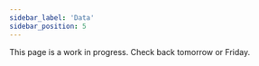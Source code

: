 ```yaml
---
sidebar_label: 'Data'
sidebar_position: 5
---
```


This page is a work in progress. Check back tomorrow or Friday.

<!--
# Data - intelligent data objects

Similar to a database table, you create Data derived classes when you want to persist, use, and share structured data.

## Properties

Your Data can contain any number of JavaScript properties with any name, just use normal this.propertyName syntax when getting/setting/deleting values. All built-in JavaScript property types are supported including Map, Set, and Array. You can create new properties in any Data method, not just the constructor.

## Creating new objects

You create new Data object instances the same way you create instances of other TypeScript classes: use the new operator. All Data have a primaryKey that, along with the class type, uniquely identifies the object instance. The primaryKey is an opaque 1 to 1024 character string and must be supplied to super in your class’s constructor.

## Retrieving existing data objects from the client

Data instances can be retrieved from their datastore on the client using this syntax:

```typescript
let myData = await database.getDataAsync(MyData,"a primary key");
```

The first argument is the Data class you’d like to retrieve and the second is the primary key. This will load the object into local client memory where it can be displayed in a UI element or modified just like any other JavaScript object.

## Retrieving existing data objects from a service in the database

Data instances can also be retrieved from their datastore while inside a Service’s service method call with this syntax:

```typescript
let myData = system.getData(MyData,"a primary key");
```

The arguments are the same as the clients-side example above. This loads the object into the database memory for use during the service method call. You can make changes or use the object like any other JavaScript object from inside the service and even return it to the client (using a return statement).

## Manually Saved

Data object property changes must be saved manually from inside a service method (as shown above) or
directly from the client using the `database.saveDataAsync` function. Though the Data instances themselves are stored in their datastore, they can be kept track of (or “indexed” in database terms) by Services using standard JS/TS collections such as Map, Set, and Array. This allows you to build powerful queries by writing plain JS/TS instead of being forced to learn a dedicated query language.

## In-Proc Method Calls

Like Services, Data can contain methods but when a client calls them they’ll execute directly on
the client. However, if a service calls a Data’s method it will execute in the database. This is an
essential feature for writing getter/setter style business logic such as enforcing a property’s type or
having a minimum string length.

### Remotely observable

Data instances are client observable: A client can “watch” a given Data instance for changes made by
other clients/services and then retrieve those changes in real-time. You accomplish this from a client by
first subscribing to updates with `database.subscribeUpdatesAsync` and then attaching a handler
function with `database.addUpdateListener`. The example application (link below) has a
demonstration of this functionality.

### Consistent, transparently versioned

Data are transparently versioned and kept consistent using transactions and optimistic concurrency. They can be passed to and returned from Service methods and saved as part of other Data instances. In fact, there’s a special system method just for saving an entire graph of Data
instances: `system.saveDataGraphs(data...)` which takes any number of Data instances and saves them along with all the Data instances they refer to (and so on.)

### Data + Services = Stateful Serverless App & Data Tier

Putting everything together it would look something like the above diagram. Note that the Data and Service base classes require a single argument: the primaryKey value. See the User constructor’s super(fullName) call where it runs some business logic on the fullName constructor argument before passing it to the Data base class’s constructor (in native code.)  

As previously noted, Service instances are created on first use. So the first time any servicemethod, in this case addUserAsync is called, a new MyService object instance is created with the primary key “default” (because that’s what the client specified in the call to `database.getService(MyService, "default")`.  

If multiple users access the website they’ll get the very same “default” MyService instance with the very same object state (because service instances are singletons.) Clients can share data with each other by sharing it with the service and providing a method that returns the property. Allowing clients to interact with each other brings us to the final core concept, Server-Sent-Events. -->
